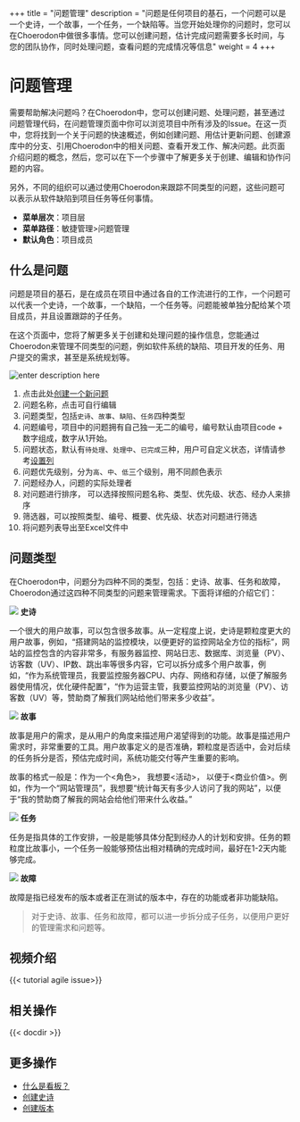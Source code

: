 ﻿+++
title = "问题管理"
description = "问题是任何项目的基石，一个问题可以是一个史诗，一个故事，一个任务，一个缺陷等。当您开始处理你的问题时，您可以在Choerodon中做很多事情。您可以创建问题，估计完成问题需要多长时间，与您的团队协作，同时处理问题，查看问题的完成情况等信息"
weight = 4
+++

# 问题管理

需要帮助解决问题吗？在Choerodon中，您可以创建问题、处理问题，甚至通过问题管理代码，在问题管理页面中你可以浏览项目中所有涉及的Issue。在这一页中，您将找到一个关于问题的快速概述，例如创建问题、用估计更新问题、创建源库中的分支、引用Choerodon中的相关问题、查看开发工作、解决问题。此页面介绍问题的概念，然后，您可以在下一个步骤中了解更多关于创建、编辑和协作问题的内容。

另外，不同的组织可以通过使用Choerodon来跟踪不同类型的问题，这些问题可以表示从软件缺陷到项目任务等任何事情。

- **菜单层次**：项目层
- **菜单路径**：敏捷管理>问题管理
- **默认角色**：项目成员

## 什么是问题

问题是项目的基石，是在成员在项目中通过各自的工作流进行的工作，一个问题可以代表一个史诗，一个故事，一个缺陷，一个任务等。问题能被单独分配给某个项目成员，并且设置跟踪的子任务。

在这个页面中，您将了解更多关于创建和处理问题的操作信息，您能通过Choerodon来管理不同类型的问题，例如软件系统的缺陷、项目开发的任务、用户提交的需求，甚至是系统规划等。

![enter description here](/docs/user-guide/agile/imge/issue.png "image3")

1. 点击此处[创建一个新问题](../issue/create-issue)
2. 问题名称，点击可自行编辑
3. 问题类型，包括`史诗`、`故事`、`缺陷`、`任务`四种类型
4. 问题编号，项目中的问题拥有自己独一无二的编号，编号默认由项目code + 数字组成，数字从1开始。
5. 问题状态，默认有`待处理`、`处理中`、`已完成`三种，用户可自定义状态，详情请参考[设置列](../sprint/manage-kanban#设置列)
6. 问题优先级别，分为`高`、`中`、`低`三个级别，用不同颜色表示
7. 问题经办人，问题的实际处理者
8. 对问题进行排序， 可以选择按照问题名称、类型、优先级、状态、经办人来排序
9. 筛选器，可以按照类型、编号、概要、优先级、状态对问题进行筛选
10. 将问题列表导出至Excel文件中

## 问题类型

在Choerodon中，问题分为四种不同的类型，包括：史诗、故事、任务和故障，Choerodon通过这四种不同类型的问题来管理需求。下面将详细的介绍它们：

<img src="/docs/user-guide/agile/imge/image7.png" class="no-border"> **史诗**

一个很大的用户故事，可以包含很多故事。从一定程度上说，史诗是颗粒度更大的用户故事，例如，“搭建网站的监控模块，以便更好的监控网站全方位的指标”，网站的监控包含的内容非常多，有服务器监控、网站日志、数据库、浏览量（PV）、访客数（UV）、IP数、跳出率等很多内容，它可以拆分成多个用户故事，例如，“作为系统管理员，我要监控服务器CPU、内存、网络和存储，以便了解服务器使用情况，优化硬件配置”，“作为运营主管，我要监控网站的浏览量（PV）、访客数（UV）等，赞助商了解我们网站给他们带来多少收益”。

<img src="/docs/user-guide/agile/imge/image8.png" class="no-border"> **故事**

故事是用户的需求，是从用户的角度来描述用户渴望得到的功能。故事是描述用户需求时，非常重要的工具。用户故事定义的是否准确，颗粒度是否适中，会对后续的任务拆分是否，预估完成时间，系统功能交付等产生重要的影响。

故事的格式一般是：作为一个<角色>， 我想要<活动>， 以便于<商业价值>。例如，作为一个“网站管理员”，我想要“统计每天有多少人访问了我的网站”，以便于“我的赞助商了解我的网站会给他们带来什么收益。”

<img src="/docs/user-guide/agile/imge/image9.png" class="no-border"> **任务**

任务是指具体的工作安排，一般是能够具体分配到经办人的计划和安排。任务的颗粒度比故事小，一个任务一般能够预估出相对精确的完成时间，最好在1-2天内能够完成。

<img src="/docs/user-guide/agile/imge/image10.png" class="no-border"> **故障**

故障是指已经发布的版本或者正在测试的版本中，存在的功能或者非功能缺陷。

<blockquote class="note">
对于史诗、故事、任务和故障，都可以进一步拆分成子任务，以便用户更好的管理需求和问题等。
</blockquote>

## 视频介绍

{{< tutorial agile issue>}}

## 相关操作

{{< docdir >}}

## 更多操作
- [什么是看板？](../sprint)
- [创建史诗](../backlog/epic)
- [创建版本](../backlog/version)